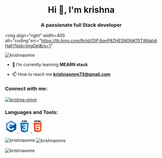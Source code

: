 <h1 align="center">Hi 👋, I'm krishna</h1>
<h3 align="center">A passionate full Stack developer</h3>

<img align="right" width=400 alt="coding"src="https://th.bing.com/th/id/OIP.6qnP8ZHESN0IhK15TWdahAHaFj?pid=ImgDet&rs=1"

<p align="left"> <img src="https://komarev.com/ghpvc/?username=krishnaomre&label=Profile%20views&color=0e75b6&style=flat" alt="krishnaomre" /> </p>

- 🌱 I’m currently learning **MEARN stack**

- 📫 How to reach me **krishnaomre73@gmail.com**

<h3 align="left">Connect with me:</h3>
<p align="left">
<a href="https://linkedin.com/in/krishna-omre" target="blank"><img align="center" src="https://raw.githubusercontent.com/rahuldkjain/github-profile-readme-generator/master/src/images/icons/Social/linked-in-alt.svg" alt="krishna-omre" height="30" width="40" /></a>
</p>

<h3 align="left">Languages and Tools:</h3>


<p align="left"> <a href="https://www.cprogramming.com/" target="_blank" rel="noreferrer"> <img src="https://raw.githubusercontent.com/devicons/devicon/master/icons/c/c-original.svg" alt="c" width="40" height="40"/> </a> <a href="https://www.w3schools.com/css/" target="_blank" rel="noreferrer"> <img src="https://raw.githubusercontent.com/devicons/devicon/master/icons/css3/css3-original-wordmark.svg" alt="css3" width="40" height="40"/> </a> <a href="https://www.w3.org/html/" target="_blank" rel="noreferrer"> <img src="https://raw.githubusercontent.com/devicons/devicon/master/icons/html5/html5-original-wordmark.svg" alt="html5" width="40" height="40"/> </a> </p>

<p><img align="left" src="https://github-readme-stats.vercel.app/api/top-langs?username=krishnaomre&show_icons=true&locale=en&layout=compact" alt="krishnaomre" /></p>

<p>&nbsp;<img align="center" src="https://github-readme-stats.vercel.app/api?username=krishnaomre&show_icons=true&locale=en" alt="krishnaomre" /></p>

<p><img align="center" src="https://github-readme-streak-stats.herokuapp.com/?user=krishnaomre&" alt="krishnaomre" /></p>
